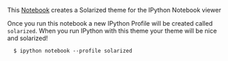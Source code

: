 
This [Notebook](http://nbviewer.ipython.org/urls/raw2.github.com/AJRenold/ipython-solarized-theme/master/sorlaized_css.ipynb?create=1) creates a Solarized theme for the IPython Notebook viewer

Once you run this notebook a new IPython Profile will be created called `solarized`. When you run IPython with this theme your theme will be nice and solarized!

```
  $ ipython notebook --profile solarized
```

